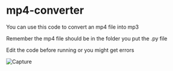 # mp4-converter
You can use this code to convert an mp4 file into mp3

Remember the mp4 file should be in the folder you put the .py file 

Edit the code before running or you might get errors 

![Capture](https://user-images.githubusercontent.com/70419241/124062362-3cf62280-da4e-11eb-92b4-cd3950f31c8f.JPG)
